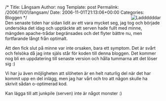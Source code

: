 /*
 Title: Långsam
 Author: nsg
 Template: post
 Permalink: /2006/11/01/langsam/
 Date: 2006-11-01T21:13:06+00:00
 Categories: Bloggen
*/
<img id="image128" src="http://cdn.junkpile.se/2006/11/ladddddar.jpg" alt="Laddddddar" align="right" />  
Den senaste tiden har sidan lidit av ett vara mycket seg, jag tog och började undersöka det idag och upptäckte att serven hade fullt med minne, mängden apache-trådar begränsades och det flyter bättre nu, men fortfarande långt från optimalt.

Att den fick slut på minne var inte orsaken, bara ett symptom. Det är svårt och felsöka då jag inte själs står för koden till denna bloggen. Det kommer nog bli en uppdatering till senaste version och hålla tummarna att det löser sig :) 

Vi har ju även möjligheten att slöheten är en helt naturlig del när det har kommit upp en del inlägg, men jag har vårt och tro att någon skulle ha skrivit sådan o-optimerad kod.

Kan lägga till att junkpile (serven) inte är något monster :) 

<small></small>
